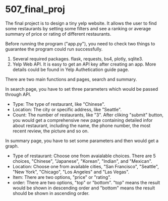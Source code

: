 # 507_final_proj

The final project is to design a tiny yelp website. It allows the user to find some restaurants by setting some filters and see
a ranking or average summary of price or rating of different restaurants.

Before running the program ("app.py"), you need to check two things to guarantee the program could run successfully.
1. Several required packages.
    flask, requests, bs4, plotly, sqlite3.
2. Yelp Web API.
    It is easy to get an API key after creating an app. More details could be found in Yelp Authetication guide page.

There are two main functions and pages, search and summary.

In search page, you have to set three parameters which would be passed through API.
  - Type: The type of restaurant, like "Chinese".
  - Location: The city or specific address, like "Seattle".
  - Count: The number of restaurants, like "3".
After cliking "submit" button, you would get a comprehensive new page containing detailed infor about restaurant, including the
name, the phone number, the most recent review, the picture and so on.

In summary page, you have to set some parameters and then would get a graph.
  - Type of restaurant: Choose one from avaialable choices. There are 5 choices, "Chinese", "Japanese", "Korean", "Indian", and
    "Mexican".
  - Location: Choose one from available cities, "San Francisco", "Seattle", "New York", "Chicago", "Los Angeles" and "Las Vegas".
  - Item: There are two options, "price" or "rating".
  - order: There are two options, "top" or "bottom". "top" means the result would be shown in descending order and "bottom" means
    the result should be shown in ascending order.
